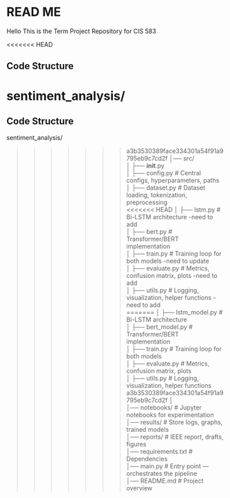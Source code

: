 # READ ME
Hello This is the Term Project Repository for CIS 583

<<<<<<< HEAD
## Code Structure
sentiment_analysis/
=======
## Code Structure  
sentiment_analysis/  
>>>>>>> a3b3530389face334301a54f91a9795eb9c7cd2f
│── src/  
│   ├── __init__.py  
│   ├── config.py                 # Central configs, hyperparameters, paths  
│   ├── dataset.py                # Dataset loading, tokenization, preprocessing  
<<<<<<< HEAD
│   ├── lstm.py                   # Bi-LSTM architecture -need to add  
│   ├── bert.py                   # Transformer/BERT implementation  
│   ├── train.py                  # Training loop for both models -need to update  
│   ├── evaluate.py               # Metrics, confusion matrix, plots -need to add  
│   ├── utils.py                  # Logging, visualization, helper functions -need to add  
=======
│   ├── lstm_model.py             # Bi-LSTM architecture  
│   ├── bert_model.py            # Transformer/BERT implementation  
│   ├── train.py                 # Training loop for both models  
│   ├── evaluate.py              # Metrics, confusion matrix, plots  
│   ├── utils.py                 # Logging, visualization, helper functions  
>>>>>>> a3b3530389face334301a54f91a9795eb9c7cd2f
│  
│── notebooks/                   # Jupyter notebooks for experimentation  
│── results/                     # Store logs, graphs, trained models  
│── reports/                     # IEEE report, drafts, figures  
│── requirements.txt             # Dependencies  
│── main.py                      # Entry point — orchestrates the pipeline  
│── README.md                    # Project overview  
